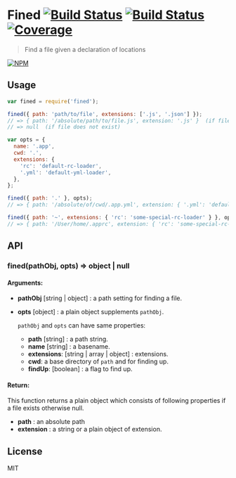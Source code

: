 # Fined [![Build Status][travis-img]][travis-url] [![Build Status][appveyor-img]][appveyor-url] [![Coverage][coveralls-img]][coveralls-url]

> Find a file given a declaration of locations

[![NPM][npm-img]][npm-url]

## Usage

```js
var fined = require('fined');

fined({ path: 'path/to/file', extensions: ['.js', '.json'] });
// => { path: '/absolute/path/to/file.js', extension: '.js' }  (if file exists)
// => null  (if file does not exist)

var opts = {
  name: '.app',
  cwd: '.',
  extensions: {
    'rc': 'default-rc-loader', 
    '.yml': 'default-yml-loader',
  },
};

fined({ path: '.' }, opts);
// => { path: '/absolute/of/cwd/.app.yml', extension: { '.yml': 'default-yml-loader' } }

fined({ path: '~', extensions: { 'rc': 'some-special-rc-loader' } }, opts);
// => { path: '/User/home/.apprc', extension: { 'rc': 'some-special-rc-loader' } }
```

## API

### fined(pathObj, opts) => object | null

#### Arguments:

* **pathObj** [string | object] : a path setting for finding a file.
* **opts** [object] : a plain object supplements `pathObj`.

   `pathObj` and `opts` can have same properties:

   * **path** [string] : a path string.
   * **name** [string] : a basename.
   * **extensions**: [string | array | object] : extensions.
   * **cwd**: a base directory of `path` and for finding up.
   * **findUp**: [boolean] : a flag to find up.

#### Return:

This function returns a plain object which consists of following properties if a file exists otherwise null.

   * **path** : an absolute path
   * **extension** : a string or a plain object of extension.


## License

MIT

[npm-img]: https://nodei.co/npm/fined.png
[npm-url]: https://nodei.co/npm/fined/
[travis-img]: https://travis-ci.org/js-cli/fined.svg?branch=master
[travis-url]: https://travis-ci.org/js-cli/fined
[appveyor-img]: https://ci.appveyor.com/api/projects/status/github/js-cli/fined?branch=master&svg=true
[appveyor-url]: https://ci.appveyor.com/project/js-cli/fined
[coveralls-img]: https://coveralls.io/repos/github/js-cli/fined/badge.svg?branch=master
[coveralls-url]: https://coveralls.io/github/js-cli/fined?branch=master
